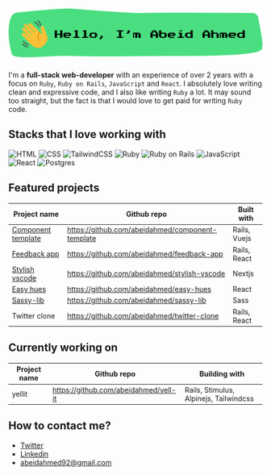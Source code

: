 # ![Hello, I'm Abeid Ahmed](./assets/image.png)

I'm a **full-stack web-developer** with an experience of over 2 years with a focus on `Ruby`, `Ruby on Rails`, `JavaScript` and `React`. I absolutely love writing clean and expressive code, and I also like writing `Ruby` a lot. It may sound too straight, but the fact is that I would love to get paid for writing `Ruby` code.

## Stacks that I love working with

![HTML](https://img.shields.io/badge/html5%20-%23E34F26.svg?&style=for-the-badge&logo=html5&logoColor=white)
![CSS](https://img.shields.io/badge/css3%20-%231572B6.svg?&style=for-the-badge&logo=css3&logoColor=white)
![TailwindCSS](https://img.shields.io/badge/tailwindcss%20-%2338B2AC.svg?&style=for-the-badge&logo=tailwind-css&logoColor=white)
![Ruby](https://img.shields.io/badge/ruby-%23CC342D.svg?&style=for-the-badge&logo=ruby&logoColor=white)
![Ruby on Rails](https://img.shields.io/badge/rails%20-%23CC0000.svg?&style=for-the-badge&logo=ruby-on-rails&logoColor=white)
![JavaScript](https://img.shields.io/badge/javascript%20-%23323330.svg?&style=for-the-badge&logo=javascript&logoColor=%23F7DF1E)
![React](https://img.shields.io/badge/react%20-%2320232a.svg?&style=for-the-badge&logo=react&logoColor=%2361DAFB)
![Postgres](https://img.shields.io/badge/postgres-%23316192.svg?&style=for-the-badge&logo=postgresql&logoColor=white)

## Featured projects

| Project name                                                    | Github repo                                      | Built with   |
| --------------------------------------------------------------- | ------------------------------------------------ | ------------ |
| [Component template](https://tailwind-component.herokuapp.com/) | https://github.com/abeidahmed/component-template | Rails, Vuejs |
| [Feedback app](https://feeder-fish.herokuapp.com/)              | https://github.com/abeidahmed/feedback-app       | Rails, React |
| [Stylish vscode](https://stylish-vscode.vercel.app/)            | https://github.com/abeidahmed/stylish-vscode     | Nextjs       |
| [Easy hues](https://infinite-oasis-17383.herokuapp.com/)        | https://github.com/abeidahmed/easy-hues          | React        |
| [Sassy-lib](https://www.npmjs.com/package/sassy-lib)            | https://github.com/abeidahmed/sassy-lib          | Sass         |
| Twitter clone                                                   | https://github.com/abeidahmed/twitter-clone      | Rails, React |

## Currently working on

| Project name | Github repo                           | Building with                          |
| ------------ | ------------------------------------- | -------------------------------------- |
| yellit       | https://github.com/abeidahmed/yell-it | Rails, Stimulus, Alpinejs, Tailwindcss |

## How to contact me?

- [Twitter](https://twitter.com/iamhawaabi)
- [Linkedin](https://www.linkedin.com/in/abeid-ahmed-b21882172/)
- [abeidahmed92@gmail.com](mailto:abeidahmed92@gmail.com)
